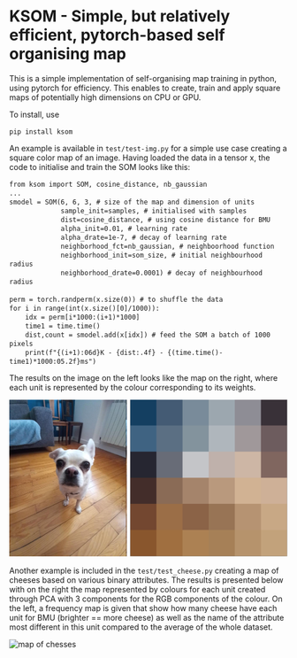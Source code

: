 # KSOM - Simple, but relatively efficient, pytorch-based self organising map

This is a simple implementation of self-organising map training in python, using pytorch for efficiency. This enables to create, train and apply square maps of potentially high dimensions on CPU or GPU.


To install, use 
```
pip install ksom
```

An example is available in ``test/test-img.py`` for a simple use case creating a square color map of an image. Having loaded the data in a tensor x, the code to initialise and train the SOM looks like this:

```
from ksom import SOM, cosine_distance, nb_gaussian
...
smodel = SOM(6, 6, 3, # size of the map and dimension of units
             sample_init=samples, # initialised with samples
             dist=cosine_distance, # using cosine distance for BMU
             alpha_init=0.01, # learning rate
             alpha_drate=1e-7, # decay of learning rate
             neighborhood_fct=nb_gaussian, # neighboorhood function
             neighborhood_init=som_size, # initial neighbourhood radius
             neighborhood_drate=0.0001) # decay of neighbourhood radius

perm = torch.randperm(x.size(0)) # to shuffle the data
for i in range(int(x.size()[0]/1000)):
    idx = perm[i*1000:(i+1)*1000] 
    time1 = time.time()
    dist,count = smodel.add(x[idx]) # feed the SOM a batch of 1000 pixels
    print(f"{(i+1):06d}K - {dist:.4f} - {(time.time()-time1)*1000:05.2f}ms")
```

The results on the image on the left looks like the map on the right, where each unit is represented by the colour corresponding to its weights.

![map from image](./imgs/chica_map.png)


Another example is included in the ``test/test_cheese.py`` creating a map of cheeses based on various binary attributes. The results is presented below with on the right the map represented by colours for each unit created through PCA with 3 components for the RGB components of the colour. On the left, a frequency map is given that show how many cheese have each unit for BMU (brighter == more cheese) as well as the name of the attribute most different in this unit compared to the average of the whole dataset. 

![map of chesses](./imgs/cheese.gif)
